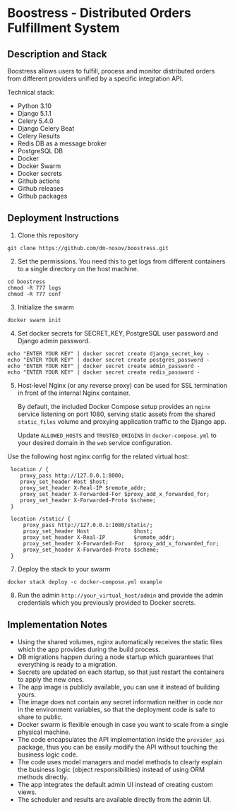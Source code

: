 # Boostress - Distributed Orders Fulfillment System

## Description and Stack
Boostress allows users to fulfill, process and monitor distributed orders from different providers unified by a specific integration API.

Technical stack:
- Python 3.10
- Django 5.1.1
- Celery 5.4.0
- Django Celery Beat
- Celery Results
- Redis DB as a message broker
- PostgreSQL DB
- Docker
- Docker Swarm
- Docker secrets
- Github actions
- Github releases
- Github packages

## Deployment Instructions

1. Clone this repository

`git clone https://github.com/dm-nosov/boostress.git`

2. Set the permissions. You need this to get logs from different containers to a single directory on the host machine.

```
cd boostress
chmod -R 777 logs
chmod -R 777 conf
```

3. Initialize the swarm

`docker swarm init`

4. Set docker secrets for SECRET_KEY, PostgreSQL user password and Django admin password.

```
echo "ENTER YOUR KEY" | docker secret create django_secret_key -
echo "ENTER YOUR KEY" | docker secret create postgres_password -
echo "ENTER YOUR KEY" | docker secret create admin_password -
echo "ENTER YOUR KEY" | docker secret create redis_password -
```


5. Host‑level Nginx (or any reverse proxy) can be used for SSL termination in front of the internal Nginx container.

   By default, the included Docker Compose setup provides an `nginx` service listening on port 1080, serving static assets from the shared `static_files` volume and proxying application traffic to the Django app.

   Update `ALLOWED_HOSTS` and `TRUSTED_ORIGINS` in `docker-compose.yml` to your desired domain in the `web` service configuration.

Use the following host nginx config for the related virtual host:

   ```nginx
    location / {
       proxy_pass http://127.0.0.1:8000;
       proxy_set_header Host $host;
       proxy_set_header X-Real-IP $remote_addr;
       proxy_set_header X-Forwarded-For $proxy_add_x_forwarded_for;
       proxy_set_header X-Forwarded-Proto $scheme;
    }

    location /static/ {                                                                                                                                              
        proxy_pass http://127.0.0.1:1080/static/;                                                                                                                    
        proxy_set_header Host              $host;                                                                                                                    
        proxy_set_header X-Real-IP         $remote_addr;                                                                                                             
        proxy_set_header X-Forwarded-For   $proxy_add_x_forwarded_for;                                                                                               
        proxy_set_header X-Forwarded-Proto $scheme;                                                                                                                  
    } 
   
   ```


7. Deploy the stack to your swarm
   
`docker stack deploy -c docker-compose.yml example`

8. Run the admin `http://your_virtual_host/admin` and provide the admin credentials which you previously provided to Docker secrets.

## Implementation Notes

- Using the shared volumes, nginx automatically receives the static files which the app provides during the build process.
- DB migrations happen during a node startup which guarantees that everything is ready to a migration.
- Secrets are updated on each startup, so that just restart the containers to apply the new ones. 
- The app image is publicly available, you can use it instead of building yours.
- The image does not contain any secret information neither in code nor in the environment variables, so that the deployment code is safe to share to public.
- Docker swarm is flexible enough in case you want to scale from a single physical machine.
- The code encapsulates the API implementation inside the `provider_api` package, thus you can be easily modify the API without touching the business logic code.
- The code uses model managers and model methods to clearly explain the business logic (object responsibilities) instead of using ORM methods directly.
- The app integrates the default admin UI instead of creating custom views.
- The scheduler and results are available directly from the admin UI.
  
